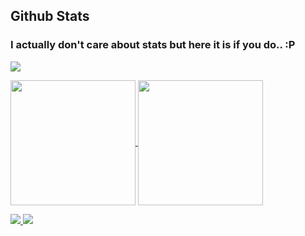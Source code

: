 ## Github Stats

### I actually don't care about stats but here it is if you do.. :P

<img src="http://github-profile-summary-cards.vercel.app/api/cards/profile-details?username=leoluz&theme=darcula">
<p />

<a href="https://github.com/leoluz">
<img height=200 align="center" src="http://github-profile-summary-cards.vercel.app/api/cards/stats?username=leoluz&theme=darcula">
</a>
<a href="https://github.com/leoluz">
<img height=200 align="center" src="http://github-profile-summary-cards.vercel.app/api/cards/productive-time?username=leoluz&theme=darcula&utcOffset=8">
</a>

<p />

<a href="https://github.com/leoluz">
    <img src="http://github-profile-summary-cards.vercel.app/api/cards/repos-per-language?username=leoluz&theme=darcula">
</a>
<a href="https://github.com/leoluz">
    <img src="http://github-profile-summary-cards.vercel.app/api/cards/most-commit-language?username=leoluz&theme=darcula">
</a>

<!--
Themes demo at https://github-profile-summary-cards.vercel.app/demo.html
-->
